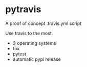 # pytravis

A proof of concept .travis.yml script

Use travis to the most.

- 3 operating systems
- tox
- pytest
- automatic pypi release